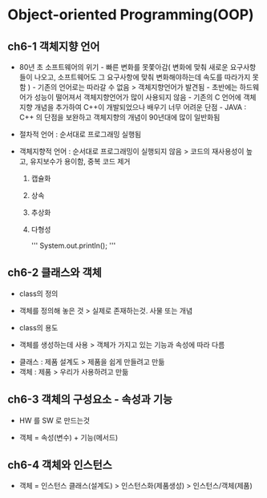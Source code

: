 # Object-oriented Programming(OOP)

## ch6-1 객체지향 언어

- 80년 초 소프트웨어의 위기 - 빠른 변화를 못쫓아감( 변화에 맞춰 새로운 요구사항들이 나오고, 소프트웨어도 그 요구사항에 맞춰 변화해야하는데 속도를 따라가지 못함 ) - 기존의 언어로는 따라갈 수 없음 > 객체지향언어가 발견됨 - 초반에는 하드웨어가 성능이 떨어져서 객체지향언어가 많이 사용되지 않음 - 기존의 C 언어에 객체지향 개념을 추가하여 C++이 개발되었으나 배우기 너무 어려운 단점 - JAVA : C++ 의 단점을 보완하고 객체지향의 개념이 90년대에 많이 일반화됨
- 절차적 언어 : 순서대로 프로그래밍 실행됨
- 객체지향적 언어 : 순서대로 프로그래밍이 실행되지 않음 > 코드의 재사용성이 높고, 유지보수가 용이함, 중복 코드 제거

  1. 캡슐화
  2. 상속
  3. 추상화
  4. 다형성

     '''
     System.out.println();
     '''

## ch6-2 클래스와 객체

- class의 정의

* 객체를 정의해 놓은 것 > 실제로 존재하는것. 사물 또는 개념

- class의 용도

* 객체를 생성하는데 사용 > 객체가 가지고 있는 기능과 속성에 따라 다름

- 클래스 : 제품 설계도 > 제품을 쉽게 만들려고 만듦
- 객체 : 제품 > 우리가 사용하려고 만듦

## ch6-3 객체의 구성요소 - 속성과 기능

- HW 를 SW 로 만드는것

* 객체 = 속성(변수) + 기능(메서드)

## ch6-4 객체와 인스턴스

- 객체 = 인스턴스
  클래스(설계도) > 인스턴스화(제품생성) > 인스턴스/객체(제품)
